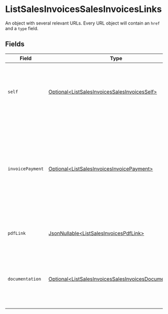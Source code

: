 # ListSalesInvoicesSalesInvoicesLinks

An object with several relevant URLs. Every URL object will contain an `href` and a `type` field.


## Fields

| Field                                                                                                                                                       | Type                                                                                                                                                        | Required                                                                                                                                                    | Description                                                                                                                                                 |
| ----------------------------------------------------------------------------------------------------------------------------------------------------------- | ----------------------------------------------------------------------------------------------------------------------------------------------------------- | ----------------------------------------------------------------------------------------------------------------------------------------------------------- | ----------------------------------------------------------------------------------------------------------------------------------------------------------- |
| `self`                                                                                                                                                      | [Optional\<ListSalesInvoicesSalesInvoicesSelf>](../../models/operations/ListSalesInvoicesSalesInvoicesSelf.md)                                              | :heavy_minus_sign:                                                                                                                                          | In v2 endpoints, URLs are commonly represented as objects with an `href` and `type` field.                                                                  |
| `invoicePayment`                                                                                                                                            | [Optional\<ListSalesInvoicesInvoicePayment>](../../models/operations/ListSalesInvoicesInvoicePayment.md)                                                    | :heavy_minus_sign:                                                                                                                                          | The URL your customer should visit to make payment for the invoice. This is where you should redirect the customer to unless the `status` is set to `paid`. |
| `pdfLink`                                                                                                                                                   | [JsonNullable\<ListSalesInvoicesPdfLink>](../../models/operations/ListSalesInvoicesPdfLink.md)                                                              | :heavy_minus_sign:                                                                                                                                          | The URL the invoice is available at, if generated.                                                                                                          |
| `documentation`                                                                                                                                             | [Optional\<ListSalesInvoicesSalesInvoicesDocumentation>](../../models/operations/ListSalesInvoicesSalesInvoicesDocumentation.md)                            | :heavy_minus_sign:                                                                                                                                          | In v2 endpoints, URLs are commonly represented as objects with an `href` and `type` field.                                                                  |